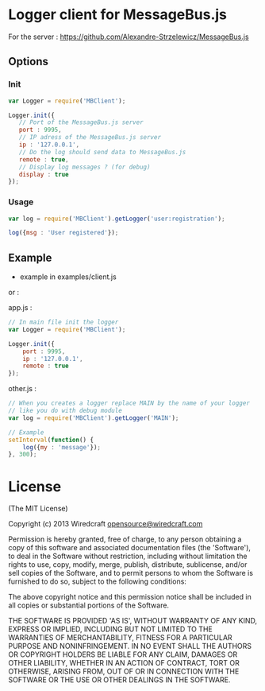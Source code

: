# Logger client for MessageBus.js

For the server : https://github.com/Alexandre-Strzelewicz/MessageBus.js

## Options

### Init

```javascript
var Logger = require('MBClient');

Logger.init({
   // Port of the MessageBus.js server
   port : 9995,
   // IP adress of the MessageBus.js server
   ip : '127.0.0.1',
   // Do the log should send data to MessageBus.js
   remote : true,
   // Display log messages ? (for debug)
   display : true
});
```

### Usage

```javascript
var log = require('MBClient').getLogger('user:registration');

log({msg : 'User registered'});
```

## Example

- example in examples/client.js

or : 

app.js :

```javascript
// In main file init the logger
var Logger = require('MBClient');

Logger.init({
    port : 9995,
    ip : '127.0.0.1',
    remote : true
});
```

other.js :

```javascript
// When you creates a logger replace MAIN by the name of your logger
// like you do with debug module
var log = require('MBClient').getLogger('MAIN');

// Example
setInterval(function() {
    log({my : 'message'});
}, 300);
```

# License

(The MIT License)

Copyright (c) 2013 Wiredcraft <opensource@wiredcraft.com>

Permission is hereby granted, free of charge, to any person obtaining a copy of this software and associated documentation files (the 'Software'), to deal in the Software without restriction, including without limitation the rights to use, copy, modify, merge, publish, distribute, sublicense, and/or sell copies of the Software, and to permit persons to whom the Software is furnished to do so, subject to the following conditions:

The above copyright notice and this permission notice shall be included in all copies or substantial portions of the Software.

THE SOFTWARE IS PROVIDED 'AS IS', WITHOUT WARRANTY OF ANY KIND, EXPRESS OR IMPLIED, INCLUDING BUT NOT LIMITED TO THE WARRANTIES OF MERCHANTABILITY, FITNESS FOR A PARTICULAR PURPOSE AND NONINFRINGEMENT. IN NO EVENT SHALL THE AUTHORS OR COPYRIGHT HOLDERS BE LIABLE FOR ANY CLAIM, DAMAGES OR OTHER LIABILITY, WHETHER IN AN ACTION OF CONTRACT, TORT OR OTHERWISE, ARISING FROM, OUT OF OR IN CONNECTION WITH THE SOFTWARE OR THE USE OR OTHER DEALINGS IN THE SOFTWARE.
